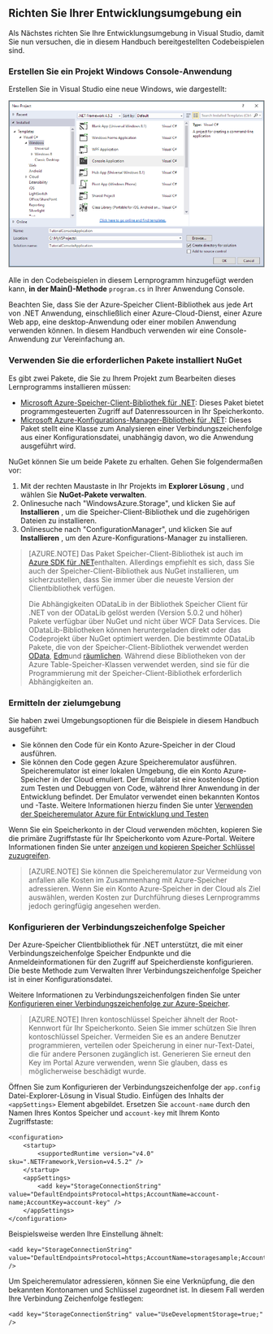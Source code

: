 ## <a name="set-up-your-development-environment"></a>Richten Sie Ihrer Entwicklungsumgebung ein

Als Nächstes richten Sie Ihre Entwicklungsumgebung in Visual Studio, damit Sie nun versuchen, die in diesem Handbuch bereitgestellten Codebeispielen sind.

### <a name="create-a-windows-console-application-project"></a>Erstellen Sie ein Projekt Windows Console-Anwendung

Erstellen Sie in Visual Studio eine neue Windows, wie dargestellt:

![Erstellen von Windows-Console-Anwendung](./media/storage-development-environment-include/storage-development-environment-include-1.png)

Alle in den Codebeispielen in diesem Lernprogramm hinzugefügt werden kann, **in der Main()-Methode** `program.cs` in Ihrer Anwendung Console.

Beachten Sie, dass Sie der Azure-Speicher Client-Bibliothek aus jede Art von .NET Anwendung, einschließlich einer Azure-Cloud-Dienst, einer Azure Web app, eine desktop-Anwendung oder einer mobilen Anwendung verwenden können. In diesem Handbuch verwenden wir eine Console-Anwendung zur Vereinfachung an.

### <a name="use-nuget-to-install-the-required-packages"></a>Verwenden Sie die erforderlichen Pakete installiert NuGet

Es gibt zwei Pakete, die Sie zu Ihrem Projekt zum Bearbeiten dieses Lernprogramms installieren müssen:

- [Microsoft Azure-Speicher-Client-Bibliothek für .NET](https://www.nuget.org/packages/WindowsAzure.Storage/): Dieses Paket bietet programmgesteuerten Zugriff auf Datenressourcen in Ihr Speicherkonto.
- [Microsoft Azure-Konfigurations-Manager-Bibliothek für .NET](https://www.nuget.org/packages/Microsoft.WindowsAzure.ConfigurationManager/): Dieses Paket stellt eine Klasse zum Analysieren einer Verbindungszeichenfolge aus einer Konfigurationsdatei, unabhängig davon, wo die Anwendung ausgeführt wird.

NuGet können Sie um beide Pakete zu erhalten. Gehen Sie folgendermaßen vor:

1. Mit der rechten Maustaste in Ihr Projekts im **Explorer Lösung** , und wählen Sie **NuGet-Pakete verwalten**.
2. Onlinesuche nach "WindowsAzure.Storage", und klicken Sie auf **Installieren** , um die Speicher-Client-Bibliothek und die zugehörigen Dateien zu installieren.
3. Onlinesuche nach "ConfigurationManager", und klicken Sie auf **Installieren** , um den Azure-Konfigurations-Manager zu installieren.

>[AZURE.NOTE] Das Paket Speicher-Client-Bibliothek ist auch im [Azure SDK für .NET](https://azure.microsoft.com/downloads/)enthalten. Allerdings empfiehlt es sich, dass Sie auch der Speicher-Client-Bibliothek aus NuGet installieren, um sicherzustellen, dass Sie immer über die neueste Version der Clientbibliothek verfügen.
>
>Die Abhängigkeiten ODataLib in der Bibliothek Speicher Client für .NET von der ODataLib gelöst werden (Version 5.0.2 und höher) Pakete verfügbar über NuGet und nicht über WCF Data Services. Die ODataLib-Bibliotheken können heruntergeladen direkt oder das Codeprojekt über NuGet optimiert werden. Die bestimmte ODataLib Pakete, die von der Speicher-Client-Bibliothek verwendet werden [OData](http://nuget.org/packages/Microsoft.Data.OData/5.0.2), [Edm](http://nuget.org/packages/Microsoft.Data.Edm/5.0.2)und [räumlichen](http://nuget.org/packages/System.Spatial/5.0.2). Während diese Bibliotheken von der Azure Table-Speicher-Klassen verwendet werden, sind sie für die Programmierung mit der Speicher-Client-Bibliothek erforderlich Abhängigkeiten an.


### <a name="determine-your-target-environment"></a>Ermitteln der zielumgebung

Sie haben zwei Umgebungsoptionen für die Beispiele in diesem Handbuch ausgeführt:

- Sie können den Code für ein Konto Azure-Speicher in der Cloud ausführen. 
- Sie können den Code gegen Azure Speicheremulator ausführen. Speicheremulator ist einer lokalen Umgebung, die ein Konto Azure-Speicher in der Cloud emuliert. Der Emulator ist eine kostenlose Option zum Testen und Debuggen von Code, während Ihrer Anwendung in der Entwicklung befindet. Der Emulator verwendet einen bekannten Kontos und -Taste. Weitere Informationen hierzu finden Sie unter [Verwenden der Speicheremulator Azure für Entwicklung und Testen](../articles/storage/storage-use-emulator.md)

Wenn Sie ein Speicherkonto in der Cloud verwenden möchten, kopieren Sie die primäre Zugriffstaste für Ihr Speicherkonto vom Azure-Portal. Weitere Informationen finden Sie unter [anzeigen und kopieren Speicher Schlüssel zuzugreifen](../articles/storage/storage-create-storage-account.md#view-and-copy-storage-access-keys).

> [AZURE.NOTE] Sie können die Speicheremulator zur Vermeidung von anfallen alle Kosten im Zusammenhang mit Azure-Speicher adressieren. Wenn Sie ein Konto Azure-Speicher in der Cloud als Ziel auswählen, werden Kosten zur Durchführung dieses Lernprogramms jedoch geringfügig angesehen werden.

### <a name="configure-your-storage-connection-string"></a>Konfigurieren der Verbindungszeichenfolge Speicher

Der Azure-Speicher Clientbibliothek für .NET unterstützt, die mit einer Verbindungszeichenfolge Speicher Endpunkte und die Anmeldeinformationen für den Zugriff auf Speicherdienste konfigurieren. Die beste Methode zum Verwalten Ihrer Verbindungszeichenfolge Speicher ist in einer Konfigurationsdatei. 

Weitere Informationen zu Verbindungszeichenfolgen finden Sie unter [Konfigurieren einer Verbindungszeichenfolge zur Azure-Speicher](../articles/storage/storage-configure-connection-string.md).

> [AZURE.NOTE] Ihren kontoschlüssel Speicher ähnelt der Root-Kennwort für Ihr Speicherkonto. Seien Sie immer schützen Sie Ihren kontoschlüssel Speicher. Vermeiden Sie es an andere Benutzer programmieren, verteilen oder Speicherung in einer nur-Text-Datei, die für andere Personen zugänglich ist. Generieren Sie erneut den Key im Portal Azure verwenden, wenn Sie glauben, dass es möglicherweise beschädigt wurde.

Öffnen Sie zum Konfigurieren der Verbindungszeichenfolge der `app.config` Datei-Explorer-Lösung in Visual Studio. Einfügen des Inhalts der `<appSettings>` Element abgebildet. Ersetzen Sie `account-name` durch den Namen Ihres Kontos Speicher und `account-key` mit Ihrem Konto Zugriffstaste:

    <configuration>
        <startup> 
            <supportedRuntime version="v4.0" sku=".NETFramework,Version=v4.5.2" />
        </startup>
        <appSettings>
            <add key="StorageConnectionString" value="DefaultEndpointsProtocol=https;AccountName=account-name;AccountKey=account-key" />
        </appSettings>
    </configuration>

Beispielsweise werden Ihre Einstellung ähnelt:

    <add key="StorageConnectionString" value="DefaultEndpointsProtocol=https;AccountName=storagesample;AccountKey=nYV0gln6fT7mvY+rxu2iWAEyzPKITGkhM88J8HUoyofvK7C6fHcZc2kRZp6cKgYRUM74lHI84L50Iau1+9hPjB==" />

Um Speicheremulator adressieren, können Sie eine Verknüpfung, die den bekannten Kontonamen und Schlüssel zugeordnet ist. In diesem Fall werden Ihre Verbindung Zeichenfolge festlegen:

    <add key="StorageConnectionString" value="UseDevelopmentStorage=true;" />

